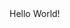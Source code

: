 <html>
  <head>
    <link rel="stylesheet" type="text/css" href="theme.css">
  </head>
  <body>
    Hello World!
  </body>
</html>
